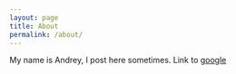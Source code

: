 ```yaml
---
layout: page
title: About
permalink: /about/
---
```


My name is Andrey, I post here sometimes. Link to [google](www.google.com)
